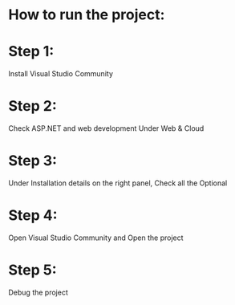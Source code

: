 # How to run the project:
# Step 1:
Install Visual Studio Community


# Step 2:
Check ASP.NET and web development Under Web & Cloud

# Step 3:
Under Installation details on the right panel, Check all the Optional

# Step 4:
Open Visual Studio Community and Open the project

# Step 5:
Debug the project
